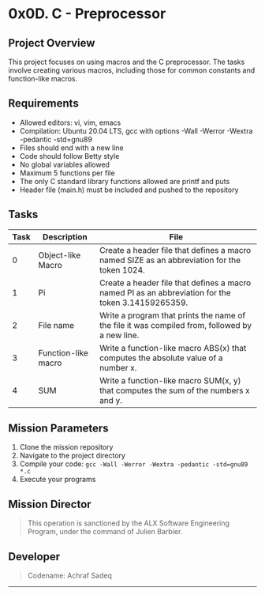 # 0x0D. C - Preprocessor

## Project Overview

This project focuses on using macros and the C preprocessor. The tasks involve creating various macros, including those for common constants and function-like macros.

## Requirements

- Allowed editors: vi, vim, emacs
- Compilation: Ubuntu 20.04 LTS, gcc with options -Wall -Werror -Wextra -pedantic -std=gnu89
- Files should end with a new line
- Code should follow Betty style
- No global variables allowed
- Maximum 5 functions per file
- The only C standard library functions allowed are printf and puts
- Header file (main.h) must be included and pushed to the repository

## Tasks

| Task | Description | File |
|------|-------------|------|
| 0 | Object-like Macro | Create a header file that defines a macro named SIZE as an abbreviation for the token 1024. | 0-object_like_macro.h |
| 1 | Pi | Create a header file that defines a macro named PI as an abbreviation for the token 3.14159265359. | 1-pi.h |
| 2 | File name | Write a program that prints the name of the file it was compiled from, followed by a new line. | 2-main.c |
| 3 | Function-like macro | Write a function-like macro ABS(x) that computes the absolute value of a number x. | 3-function_like_macro.h |
| 4 | SUM | Write a function-like macro SUM(x, y) that computes the sum of the numbers x and y. | 4-sum.h |

## Mission Parameters

1. Clone the mission repository
2. Navigate to the project directory
3. Compile your code: `gcc -Wall -Werror -Wextra -pedantic -std=gnu89 *.c`
4. Execute your programs


## Mission Director

> This operation is sanctioned by the ALX Software Engineering Program, under the command of Julien Barbier.

## Developer


> Codename: Achraf Sadeq
----------------------
